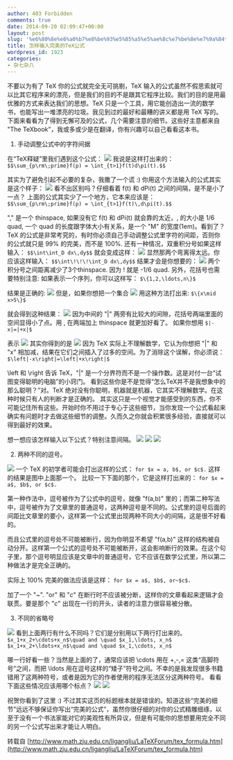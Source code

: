 ```yaml
---
author: 403 Forbidden
comments: true
date: 2014-09-20 02:09:47+00:00
layout: post
slug: '%e6%80%8e%e6%a0%b7%e8%be%93%e5%85%a5%e5%ae%8c%e7%be%8e%e7%9a%84tex%e5%85%ac%e5%bc%8f'
title: 怎样输入完美的TeX公式
wordpress_id: 1923
categories:
- 杂七杂八
---
```

不要以为有了 TeX 你的公式就完全无可挑剔，TeX 
输入的公式虽然不假思索就可以比其它程序来的漂亮，但是我们的目的不是跟其它程序比较。我们的目的是用最优雅的方式来表达我们的思想。TeX 只是一个工具，用它能创造出一流的数学书，也能写出一堆漂亮的垃圾。我见到过的最好和最糟的讲义都是用 TeX 写的。 
下面来看看为了得到无懈可及的公式，几个需要注意的细节。这些好主意都来自 "The TeXbook"，我或多或少是在翻译，你有兴趣可以自己看看这本书。 



  
  1. 手动调整公式中的字符间据

  在“TeX释疑”里我们遇到这个公式： 
  ![](/uploads/2014/09/formula.png) 
  我说是这样打出来的： ``$$\sum_{p\rm\;prime}f(p) = \int_{t>1}f(t)d\pi(t).$$``

  其实为了避免引起不必要的复杂，我撒了一个谎 :) 你用这个方法输入的公式其实是这个样子： 
  ![](/uploads/2014/09/formula99.png) 
  看不出区别吗？仔细看着 f(t) 和 dPi(t) 之间的间隔，是不是小了一点？ 
  上面的公式其实少了一个地方，它本来应该是： ``$$\sum_{p\rm\;prime}f(p) = \int_{t>1}f(t)\,d\pi(t).$$``

  "\," 是一个 thinspace, 如果没有它 f(t) 和 dPi(t) 就会靠的太近，\, 的大小是 1/6 quad, 一个 quad 的长度跟字体大小有关系，是一个 "M" 的宽度(1em)。看到了？TeX 的公式是非常考究的，有时你必须自己手动调整公式里字符的间距，否则你的公式就只是 99% 的完美，而不是 100%. 
  还有一种情况，双重积分号如果这样输入： ``$$\int\int_D dx\,dy$$`` 就会变成这样： 
  ![](/uploads/2014/09/intwrong.png) 
  显然那两个弯离得太远。你应该这样输入： ``$$\int\!\!\!\int_D dx\,dy$$`` 结果才会是你想要的： 
  ![](/uploads/2014/09/intright.png) 
  两个积分号之间距离减少了3个thinspace. 因为 \! 就是 -1/6 quad. 
  另外，花括号也需要特别注意: 如果表示一个序列，你可以这样写： ``$\{1,2,\ldots,n\}$``

  结果是正确的: 
  ![](/uploads/2014/09/braceseries.png) 
  但是，如果你想把一个集合 
  ![](/uploads/2014/09/braceright.png) 
  用这种方法打出来: ``$\{x\mid x>5\}$``

  就会得到这种结果： 
  ![](/uploads/2014/09/bracewrong.png) 
  因为中间的 "|" 两旁有比较大的间隙，花括号两端里面的空间显得小了点。用 \, 在两端加上 thinspace 就更加好看了。 
  如果你想用 ``$|-x|=|+x|$``

  表示 
  ![](/uploads/2014/09/vbarright.png) 
  其实你得到的是 
  ![](/uploads/2014/09/vbarwrong.png) 
  因为 TeX 实际上不理解数学，它认为你想把 "|" 和 "x" 相加减，结果在它们之间插入了过多的空间。为了消除这个误解，你必须说： ``$\left|-x\right|=\left|+x\right|$``

  \left 和 \right 告诉 TeX，"|" 是一个分界符而不是一个操作数。这是对付一台“试图变得聪明的电脑”的小窍门。 
  看到这些你是不是觉得“怎么TeX并不是我想象中的那么聪明？”对。TeX 绝对没有你聪明，机器就是机器，它其实不理解数学。在这种时候只有人的判断才是正确的。 
  其实这只是一个视觉才能感受到的东西，你不可能记住所有这些。开始时你不用过于专心于这些细节，当你发现一个公式看起来确实有问题时才去做这些细节的调整。久而久之你就会积累很多经验，直接就可以得到最好的效果。 

  想一想应该怎样输入以下公式？特别注意间隔。 
  ![](/uploads/2014/09/dots.png) 
  ![](/uploads/2014/09/bracemix.png) 
  ![](/uploads/2014/09/dotsspace.png) 
  
  2. 两种不同的逗号。

  ![](/uploads/2014/09/punctdiff.png) 
  一个 TeX 的初学者可能会打出这样的公式： ``for $x = a, b$, or $c$.``
这样的结果是图中上面那一个。 比较一下下面的那个，它是这样打出来的： ``for $x = a$, $b$, or $c$.``

  第一种作法中，逗号被作为了公式中的逗号，就像 "f(a,b)" 里的；而第二种写法中，逗号被作为了文章里的普通逗号，这两种逗号是不同的。公式里的逗号后面的间距比文章里的要小，这样第一个公式里出现两种不同大小的间隔，这是很不好看的。 

  而且公式里的逗号处不可能被断行，因为你明显不希望 "f(a,b)" 这样的结构被自动分开。这样第一个公式的逗号处不可能被断开，这会影响断行的效果。在这个句子里，那个逗号明显应该是文章中的普通逗号，它不应该在数学公式里，所以第二种做法才是完全正确的。 

  实际上 100% 完美的做法应该是这样： ``for $x = a$, $b$, or~$c$.``

  加了一个 "~". "or" 和 "$c$" 在断行时不应该被分断，这样你的文章看起来逻辑才会联贯。要是那个 "$c$" 出现在一行的开头，读者的注意力很容易被分散。 
  
  3. 不同的省略号

  ![](/uploads/2014/09/ellipsis.png) 
  看到上面两行有什么不同吗？它们是分别用以下两行打出来的。 ``$x_1+x_2+\cdots+x_n$\quad and \quad $x_1,\ldots, x_n$`` ``$x_1+x_2+\ldots+x_n$\quad and \quad $x_1,\cdots, x_n$``

  哪一行好看一些？当然是上面的了，通常应该把 \cdots 用在 +,-,= 这类“高脚符号”之间，而把 \ldots 用在逗号这样的“矮子”符号之间。不幸的是我发现很多书籍错用了这两种符号，或者是因为它的作者使用的程序无法区分这两种符号。 
  看看下面这些情况应该用哪个标点？ 
  ![](/uploads/2014/09/paren.png) 
  ![](/uploads/2014/09/multiply.png)

祝贺你看到了这里 :) 
不过其实这页的标题根本就是错误的。知道这些“完美的细节”远远不够保证你写出“完美的公式”，虽然你很仔细的对你的公式精雕细琢，以至于没有一个书法家能对它的美观性有所异议，但是有可能你的思想要用完全不同的另一个公式写出来才能让人明白。 

转载自 [http://www.math.zju.edu.cn/ligangliu/LaTeXForum/tex_formula.htm](http://www.math.zju.edu.cn/ligangliu/LaTeXForum/tex_formula.htm)

